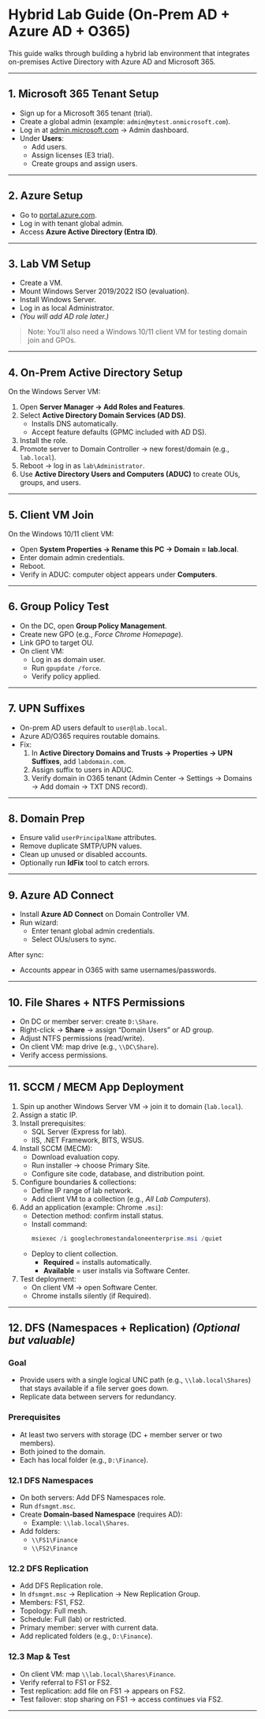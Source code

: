 # Hybrid Lab Guide (On-Prem AD + Azure AD + O365)

This guide walks through building a hybrid lab environment that integrates on-premises Active Directory with Azure AD and Microsoft 365.  

---

## 1. Microsoft 365 Tenant Setup
- Sign up for a Microsoft 365 tenant (trial).  
- Create a global admin (example: `admin@mytest.onmicrosoft.com`).  
- Log in at [admin.microsoft.com](https://admin.microsoft.com) → Admin dashboard.  
- Under **Users**:  
  - Add users.  
  - Assign licenses (E3 trial).  
  - Create groups and assign users.  

---

## 2. Azure Setup
- Go to [portal.azure.com](https://portal.azure.com).  
- Log in with tenant global admin.  
- Access **Azure Active Directory (Entra ID)**.  

---

## 3. Lab VM Setup
- Create a VM.  
- Mount Windows Server 2019/2022 ISO (evaluation).  
- Install Windows Server.  
- Log in as local Administrator.  
- *(You will add AD role later.)*  

> Note: You’ll also need a Windows 10/11 client VM for testing domain join and GPOs.  

---

## 4. On-Prem Active Directory Setup
On the Windows Server VM:  
1. Open **Server Manager → Add Roles and Features**.  
2. Select **Active Directory Domain Services (AD DS)**.  
   - Installs DNS automatically.  
   - Accept feature defaults (GPMC included with AD DS).  
3. Install the role.  
4. Promote server to Domain Controller → new forest/domain (e.g., `lab.local`).  
5. Reboot → log in as `lab\Administrator`.  
6. Use **Active Directory Users and Computers (ADUC)** to create OUs, groups, and users.  

---

## 5. Client VM Join
On the Windows 10/11 client VM:  
- Open **System Properties → Rename this PC → Domain = lab.local**.  
- Enter domain admin credentials.  
- Reboot.  
- Verify in ADUC: computer object appears under **Computers**.  

---

## 6. Group Policy Test
- On the DC, open **Group Policy Management**.  
- Create new GPO (e.g., *Force Chrome Homepage*).  
- Link GPO to target OU.  
- On client VM:  
  - Log in as domain user.  
  - Run `gpupdate /force`.  
  - Verify policy applied.  

---

## 7. UPN Suffixes
- On-prem AD users default to `user@lab.local`.  
- Azure AD/O365 requires routable domains.  
- Fix:  
  1. In **Active Directory Domains and Trusts → Properties → UPN Suffixes**, add `labdomain.com`.  
  2. Assign suffix to users in ADUC.  
  3. Verify domain in O365 tenant (Admin Center → Settings → Domains → Add domain → TXT DNS record).  

---

## 8. Domain Prep
- Ensure valid `userPrincipalName` attributes.  
- Remove duplicate SMTP/UPN values.  
- Clean up unused or disabled accounts.  
- Optionally run **IdFix** tool to catch errors.  

---

## 9. Azure AD Connect
- Install **Azure AD Connect** on Domain Controller VM.  
- Run wizard:  
  - Enter tenant global admin credentials.  
  - Select OUs/users to sync.  

After sync:  
- Accounts appear in O365 with same usernames/passwords.  

---

## 10. File Shares + NTFS Permissions
- On DC or member server: create `D:\Share`.  
- Right-click → **Share** → assign “Domain Users” or AD group.  
- Adjust NTFS permissions (read/write).  
- On client VM: map drive (e.g., `\\DC\Share`).  
- Verify access permissions.  

---

## 11. SCCM / MECM App Deployment
1. Spin up another Windows Server VM → join it to domain (`lab.local`).  
2. Assign a static IP.  
3. Install prerequisites:  
   - SQL Server (Express for lab).  
   - IIS, .NET Framework, BITS, WSUS.  
4. Install SCCM (MECM):  
   - Download evaluation copy.  
   - Run installer → choose Primary Site.  
   - Configure site code, database, and distribution point.  
5. Configure boundaries & collections:  
   - Define IP range of lab network.  
   - Add client VM to a collection (e.g., *All Lab Computers*).  
6. Add an application (example: Chrome `.msi`):  
   - Detection method: confirm install status.  
   - Install command:  
     ```powershell
     msiexec /i googlechromestandaloneenterprise.msi /quiet
     ```  
   - Deploy to client collection.  
     - **Required** = installs automatically.  
     - **Available** = user installs via Software Center.  
7. Test deployment:  
   - On client VM → open Software Center.  
   - Chrome installs silently (if Required).  

---

## 12. DFS (Namespaces + Replication) *(Optional but valuable)*

### Goal
- Provide users with a single logical UNC path (e.g., `\\lab.local\Shares`) that stays available if a file server goes down.  
- Replicate data between servers for redundancy.  

### Prerequisites
- At least two servers with storage (DC + member server or two members).  
- Both joined to the domain.  
- Each has local folder (e.g., `D:\Finance`).  

### 12.1 DFS Namespaces
- On both servers: Add DFS Namespaces role.  
- Run `dfsmgmt.msc`.  
- Create **Domain-based Namespace** (requires AD):  
  - Example: `\\lab.local\Shares`.  
- Add folders:  
  - `\\FS1\Finance`  
  - `\\FS2\Finance`  

### 12.2 DFS Replication
- Add DFS Replication role.  
- In `dfsmgmt.msc` → Replication → New Replication Group.  
- Members: FS1, FS2.  
- Topology: Full mesh.  
- Schedule: Full (lab) or restricted.  
- Primary member: server with current data.  
- Add replicated folders (e.g., `D:\Finance`).  

### 12.3 Map & Test
- On client VM: map `\\lab.local\Shares\Finance`.  
- Verify referral to FS1 or FS2.  
- Test replication: add file on FS1 → appears on FS2.  
- Test failover: stop sharing on FS1 → access continues via FS2.  

---
